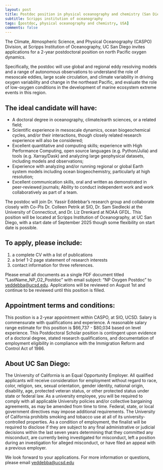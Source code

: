 ```yaml
---
layout: post
title: Postdoc position in physical oceanography and chemistry (San Diego, USA)
subtitle: Scripps institution of oceanography
tags: [postdoc, physical oceanography and chemistry, USA]
comments: false
---
```

The Climate, Atmospheric Science, and Physical Oceanography (CASPO) Division, at Scripps Institution of Oceanography, UC San Diego invites applications for a 2-year postdoctoral position on north Pacific oxygen dynamics. 

Specifically, the postdoc will use global and regional eddy resolving models and a range of autonomous observations to understand the role of mesoscale eddies, large scale circulation, and climate variability in driving oxygen variability and change in the northeast Pacific, and evaluate the role of low-oxygen conditions in the development of marine ecosystem extreme events in this region.  

## The ideal candidate will have: 

* A doctoral degree in oceanography, climate/earth sciences, or a related field;
* Scientific experience in mesoscale dynamics, ocean biogeochemical cycles, and/or their interactions, though closely related research experience will also be considered;
* Excellent quantitative and computing skills; experience with High Performance Computing, open source languages (e.g. Python/Julia) and tools (e.g. Xarray/Dask) and analyzing large geophysical datasets, including models and observations;
* Experience with analyzing and/or running regional or global Earth system models including ocean biogeochemistry, particularly at high resolution;
* Excellent communication skills, oral and written as demonstrated in peer-reviewed journals; Ability to conduct independent work and work collaboratively as part of a team.


The postdoc will join Dr. Yassir Eddebbar’s research group and collaborate closely with Co-PIs Dr. Colleen Petrik at SIO, Dr. Sam Siedlecki at the University of Connecticut, and Dr. Liz Drenkard at NOAA GFDL. This position will be located at Scripps Institution of Oceanography, at UC San Diego, with a start date of September 2025 though some flexibility on start date is possible. 


## To apply, please include: 

1. a complete CV with a list of publications
2. a brief 1-2 page statement of research interests
3. contact information for three references.


Please email all documents as a single PDF document titled “LastName_NP_O2_Postdoc”  with email subject: “NP Oxygen Postdoc” to yeddebba@ucsd.edu. Applications will be reviewed on August 1st and continue to be reviewed until this position is filled. 


## Appointment terms and conditions: 

This position is a 2-year appointment within CASPO, at SIO, UCSD. Salary is commensurate with qualifications and experience. A reasonable salary range estimate for this position is $66,737 - $80,034 based on level experience. This Postdoctoral Scholar position is contingent upon evidence of a doctoral degree, stated research qualifications, and documentation of employment eligibility in compliance with the Immigration Reform and Control Act of 1986. 


## About UC San Diego: 

The University of California is an Equal Opportunity Employer. All qualified applicants will receive consideration for employment without regard to race, color, religion, sex, sexual orientation, gender identity, national origin, disability, age, protected veteran status, or other protected status under state or federal law. As a university employee, you will be required to comply with all applicable University policies and/or collective bargaining agreements, as may be amended from time to time. Federal, state, or local government directives may impose additional requirements. The University of California prohibits smoking and tobacco use at all of its university-controlled properties.  As a condition of employment, the finalist will be required to disclose if they are subject to any final administrative or judicial decisions within the last seven years determining that they committed any misconduct, are currently being investigated for misconduct, left a position during an investigation for alleged misconduct, or have filed an appeal with a previous employer.

We look forward to your applications. For more information or questions, please email yeddebba@ucsd.edu 

